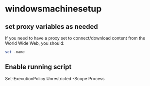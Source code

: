 # windowsmachinesetup

## set proxy variables as needed

If you need to have a proxy set to connect/download content from the World Wide Web, you should:

```powershell
set -name


```

## Enable running script
Set-ExecutionPolicy Unrestricted -Scope Process
